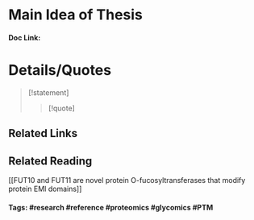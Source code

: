 # Main Idea of Thesis


#### Doc Link: 

# Details/Quotes
> [!statement] 
> 
> >[!quote]

## Related Links


## Related Reading
[[FUT10 and FUT11 are novel protein O-fucosyltransferases that modify protein EMI domains]]


#### Tags: #research #reference #proteomics #glycomics #PTM 